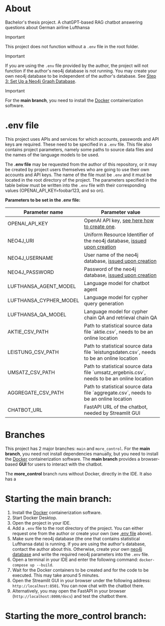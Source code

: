 # About

Bachelor's thesis project.
A chatGPT-based RAG chatbot answering questions about German airline Lufthansa

> [!IMPORTANT]
> This project does not function without a `.env` file in the root folder.

> [!IMPORTANT]
> If you are using the `.env` file provided by the author, the project will not function if
 the author's neo4j database is not running. You may create your own neo4j database to be independent
 of the author's database. See [Step 3: Set Up a Neo4j Graph Database](https://realpython.com/build-llm-rag-chatbot-with-langchain/#step-3-set-up-a-neo4j-graph-database).

> [!IMPORTANT]
> For the **main branch**, you need to install the [Docker](https://www.docker.com/products/docker-desktop/) containerization software.

# .env file

This project uses APIs and services for which accounts, passwords and API keys are required.
These need to be specified in a `.env` file. This file also contains project parameters,
namely some paths to source data files and the names of the language models to be used.

The **.env file** may be requested from the author of this repository, or it may be created by
project users themselves who are going to use their own accounts and API keys. The name of the file must be `.env`
and it must be located in the root directory of the project. The parameters specified in the table below must be 
written into the `.env` file with their corresponding values (OPENAI_API_KEY=foobar123, and so on).

**Parameters to be set in the .env file:**

| Parameter name | Parameter value                                                                                                                                                              |
|---|------------------------------------------------------------------------------------------------------------------------------------------------------------------------------|
| OPENAI_API_KEY | OpenAI API key, [see here how to create one](https://platform.openai.com/docs/quickstart).                                                                                   |
| NEO4J_URI | Uniform Resource Identifier of the neo4j database, [issued upon creation](https://realpython.com/build-llm-rag-chatbot-with-langchain/#step-3-set-up-a-neo4j-graph-database) |
| NEO4J_USERNAME | User name of the neo4j database, [issued upon creation](https://realpython.com/build-llm-rag-chatbot-with-langchain/#step-3-set-up-a-neo4j-graph-database)                   |
| NEO4J_PASSWORD | Password of the neo4j database, [issued upon creation](https://realpython.com/build-llm-rag-chatbot-with-langchain/#step-3-set-up-a-neo4j-graph-database)                    |
| LUFTHANSA_AGENT_MODEL | Language model for chatbot agent                                                                                                                                             |
| LUFTHANSA_CYPHER_MODEL | Language model for cypher query generation                                                                                                                                   |
| LUFTHANSA_QA_MODEL | Language model for cypher chain QA and retrieval chain QA                                                                                                                    |
| AKTIE_CSV_PATH | Path to statistical source data file ´aktie.csv´, needs to be an online location                                                                                             |
| LEISTUNG_CSV_PATH | Path to statistical source data file ´leistungsdaten.csv´, needs to be an online location                                                                                    |
| UMSATZ_CSV_PATH | Path to statistical source data file ´umsatz_ergebnis.csv´, needs to be an online location                                                                                   |
| AGGREGATE_CSV_PATH | Path to statistical source data file ´aggregate.csv´, needs to be an online location                                                                                         |
| CHATBOT_URL | FastAPI URL of the chatbot, needed by Streamlit GUI                                                                                                                           |


# Branches

This project has 2 major branches: `main` and `more_control`. For the **main branch**, you need not install dependencies
manually, but you need to install the [Docker](https://www.docker.com/products/docker-desktop/) containerization software. 
The **main branch** provides a browser-based **GUI** for users to interact with the chatbot.

The **more_control** branch runs without Docker, directly in the IDE. It also has a  

# Starting the main branch:

1. Install the [Docker](https://www.docker.com/products/docker-desktop/) containerization software.
2. Start Docker Desktop.
3. Open the project in your IDE.
4. Add a `.env` file to the root directory of the project. You can either request one from the author or create your own (see [.env file](#env-file) above).
5. Make sure the neo4j database (the one that contains statistical Lufthansa data) is running. If you are using the author's
database, contact the author about this. Otherwise, create your own [neo4j database](https://realpython.com/build-llm-rag-chatbot-with-langchain/#step-3-set-up-a-neo4j-graph-database)
and write the required neo4j parameters into the `.env` file.
6. Open a terminal in your IDE and enter the following command: `docker-compose up --build`.
7. Wait for the Docker containers to be created and for the code to be executed. This may take around 5 minutes.
8. Open the Streamlit GUI in your browser under the following address: `http://localhost:8501`. You can now chat with the chatbot there.
9. Alternatively, you may open the FastAPI in your browser (`http://localhost:8000/docs`) and test the chatbot there.

# Starting the more_control branch: